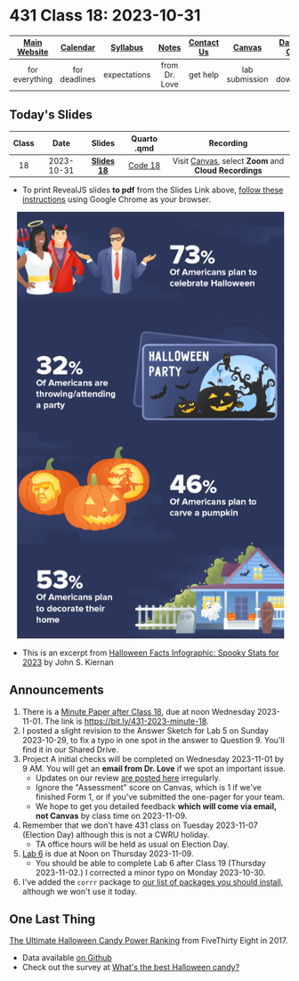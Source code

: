 # 431 Class 18: 2023-10-31

[Main Website](https://thomaselove.github.io/431-2023/) | [Calendar](https://thomaselove.github.io/431-2023/calendar.html) | [Syllabus](https://thomaselove.github.io/431-syllabus-2023/) | [Notes](https://thomaselove.github.io/431-notes/) | [Contact Us](https://thomaselove.github.io/431-2023/contact.html) | [Canvas](https://canvas.case.edu) | [Data and Code](https://github.com/THOMASELOVE/431-data)
:-----------: | :--------------: | :----------: | :---------: | :-------------: | :-----------: | :------------:
for everything | for deadlines | expectations | from Dr. Love | get help | lab submission | for downloads

## Today's Slides

Class | Date | Slides | Quarto .qmd | Recording
:---: | :--------: | :------: | :------: | :-------------:
18 | 2023-10-31 | **[Slides 18](https://thomaselove.github.io/431-slides-2023/class18.html)** | [Code 18](https://thomaselove.github.io/431-slides-2023/class18.qmd) | Visit [Canvas](https://canvas.case.edu/), select **Zoom** and **Cloud Recordings**

- To print RevealJS slides **to pdf** from the Slides Link above, [follow these instructions](https://quarto.org/docs/presentations/revealjs/presenting.html#print-to-pdf) using Google Chrome as your browser.

![](halloween.png)

- This is an excerpt from [Halloween Facts Infographic: Spooky Stats for 2023](https://wallethub.com/blog/halloween-facts/25374) by John S. Kiernan

## Announcements

1. There is a [Minute Paper after Class 18](https://bit.ly/431-2023-minute-18), due at noon Wednesday 2023-11-01. The link is <https://bit.ly/431-2023-minute-18>.
2. I posted a slight revision to the Answer Sketch for Lab 5 on Sunday 2023-10-29, to fix a typo in one spot in the answer to Question 9. You'll find it in our Shared Drive.
3. Project A initial checks will be completed on Wednesday 2023-11-01 by 9 AM. You will get an **email from Dr. Love** if we spot an important issue.
    - Updates on our review [are posted here](https://github.com/THOMASELOVE/431-classes-2023/blob/main/projA/portfolio_status.md) irregularly.
    - Ignore the "Assessment" score on Canvas, which is 1 if we've finished Form 1, or if you've submitted the one-pager for your team. 
    - We hope to get you detailed feedback **which will come via email, not Canvas** by class time on 2023-11-09.
5. Remember that we don't have 431 class on Tuesday 2023-11-07 (Election Day) although this is not a CWRU holiday.
    - TA office hours will be held as usual on Election Day.
6. [Lab 6](https://github.com/THOMASELOVE/431-labs-2023/tree/main) is due at Noon on Thursday 2023-11-09.
    - You should be able to complete Lab 6 after Class 19 (Thursday 2023-11-02.) I corrected a minor typo on Monday 2023-10-30.
7. I've added the `corrr` package to [our list of packages you should install](https://github.com/THOMASELOVE/431-packages), although we won't use it today.
 
## One Last Thing

[The Ultimate Halloween Candy Power Ranking](https://fivethirtyeight.com/videos/the-ultimate-halloween-candy-power-ranking/) from FiveThirty Eight in 2017.

- Data available [on Github](https://github.com/fivethirtyeight/data/tree/master/candy-power-ranking)
- Check out the survey at [What's the best Halloween candy?](https://walthickey.com/2017/10/18/whats-the-best-halloween-candy/)
